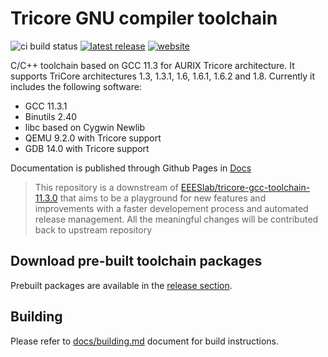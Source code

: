 
# Tricore GNU compiler toolchain

![ci build status](https://github.com/NoMore201/tricore-gcc-toolchain/actions/workflows/build.yml/badge.svg)
[![latest release](https://img.shields.io/github/v/release/NoMore201/tricore-gcc-toolchain)](https://github.com/NoMore201/tricore-gcc-toolchain/releases/latest)
[![website](https://img.shields.io/badge/-website-26A69A?style=flat)](https://nomore201.github.io/tricore-gcc-toolchain/)

C/C++ toolchain based on GCC 11.3 for AURIX Tricore architecture. It supports
TriCore architectures 1.3, 1.3.1, 1.6, 1.6.1, 1.6.2 and 1.8. Currently it
includes the following software:

- GCC 11.3.1
- Binutils 2.40
- libc based on Cygwin Newlib
- QEMU 9.2.0  with Tricore support
- GDB 14.0 with Tricore support

Documentation is published through Github Pages in [Docs](https://nomore201.github.io/tricore-gcc-toolchain/)

> This repository is a downstream of
> [EEESlab/tricore-gcc-toolchain-11.3.0](https://github.com/EEESlab/tricore-gcc-toolchain-11.3.0)
> that aims to be a playground for new features and improvements with a faster
> developement process and automated release management. All the meaningful
> changes will be contributed back to upstream repository

## Download pre-built toolchain packages

Prebuilt packages are available in the
[release section](https://github.com/NoMore201/tricore-gcc-toolchain/releases).

## Building

Please refer to [docs/building.md](./docs/building.md) document for build
instructions.